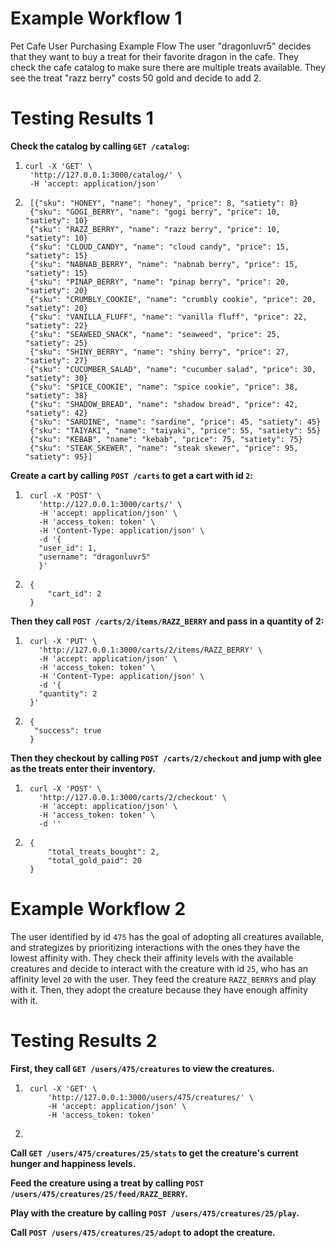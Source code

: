 # Example Workflow 1
Pet Cafe User Purchasing Example Flow
The user "dragonluvr5" decides that they want to buy a treat for their favorite dragon in the cafe. They check the cafe catalog to make sure there are multiple treats available. They see the treat "razz berry" costs 50 gold and decide to add 2.

# Testing Results 1
**Check the catalog by calling ```GET /catalog```:**
1. ```
   curl -X 'GET' \
    'http://127.0.0.1:3000/catalog/' \
    -H 'accept: application/json'
    ```
2. ```
    [{"sku": "HONEY", "name": "honey", "price": 8, "satiety": 8}
    {"sku": "GOGI_BERRY", "name": "gogi berry", "price": 10, "satiety": 10}
    {"sku": "RAZZ_BERRY", "name": "razz berry", "price": 10, "satiety": 10}
    {"sku": "CLOUD_CANDY", "name": "cloud candy", "price": 15, "satiety": 15}
    {"sku": "NABNAB_BERRY", "name": "nabnab berry", "price": 15, "satiety": 15}
    {"sku": "PINAP_BERRY", "name": "pinap berry", "price": 20, "satiety": 20}
    {"sku": "CRUMBLY_COOKIE", "name": "crumbly cookie", "price": 20, "satiety": 20}
    {"sku": "VANILLA_FLUFF", "name": "vanilla fluff", "price": 22, "satiety": 22}
    {"sku": "SEAWEED_SNACK", "name": "seaweed", "price": 25, "satiety": 25}
    {"sku": "SHINY_BERRY", "name": "shiny berry", "price": 27, "satiety": 27}
    {"sku": "CUCUMBER_SALAD", "name": "cucumber salad", "price": 30, "satiety": 30}
    {"sku": "SPICE_COOKIE", "name": "spice cookie", "price": 38, "satiety": 38}
    {"sku": "SHADOW_BREAD", "name": "shadow bread", "price": 42, "satiety": 42}
    {"sku": "SARDINE", "name": "sardine", "price": 45, "satiety": 45}
    {"sku": "TAIYAKI", "name": "taiyaki", "price": 55, "satiety": 55}
    {"sku": "KEBAB", "name": "kebab", "price": 75, "satiety": 75}
    {"sku": "STEAK_SKEWER", "name": "steak skewer", "price": 95, "satiety": 95}]

    ```

**Create a cart by calling ```POST /carts``` to get a cart with id `2`:**
1. ```
    curl -X 'POST' \
      'http://127.0.0.1:3000/carts/' \
      -H 'accept: application/json' \
      -H 'access_token: token' \
      -H 'Content-Type: application/json' \
      -d '{
      "user_id": 1,
      "username": "dragonluvr5"
      }'
    ```
2. ```
    {
        "cart_id": 2
    }
    ```

**Then they call ```POST /carts/2/items/RAZZ_BERRY``` and pass in a quantity of 2:**
1. ```
    curl -X 'PUT' \
      'http://127.0.0.1:3000/carts/2/items/RAZZ_BERRY' \
      -H 'accept: application/json' \
      -H 'access_token: token' \
      -H 'Content-Type: application/json' \
      -d '{
      "quantity": 2
    }'
    ```
2. ```
    {
     "success": true
    }
    ```
**Then they checkout by calling ```POST /carts/2/checkout``` and jump with glee as the treats enter their inventory.**
1. ```
    curl -X 'POST' \
      'http://127.0.0.1:3000/carts/2/checkout' \
      -H 'accept: application/json' \
      -H 'access_token: token' \
      -d ''
    ```
2. ```
    {
        "total_treats_bought": 2,
        "total_gold_paid": 20
    }
    ```

# Example Workflow 2

The user identified by id `475` has the goal of adopting all creatures available, and strategizes by prioritizing interactions with the ones they have the lowest affinity with.
They check their affinity levels with the available creatures and decide to interact with the creature with id `25`, who has an affinity level `20` with the user. They feed the creature `RAZZ_BERRY`s and play with it. Then, they adopt the creature because they have enough affinity with it.

# Testing Results 2

**First, they call `GET /users/475/creatures` to view the creatures.**
1. ```
    curl -X 'GET' \
        'http://127.0.0.1:3000/users/475/creatures/' \
        -H 'accept: application/json' \
        -H 'access_token: token'
    ```
2. 
**Call `GET /users/475/creatures/25/stats` to get the creature's current hunger and happiness levels.**

**Feed the creature using a treat by calling `POST /users/475/creatures/25/feed/RAZZ_BERRY`.**

**Play with the creature by calling `POST /users/475/creatures/25/play`.**

**Call `POST /users/475/creatures/25/adopt` to adopt the creature.**
